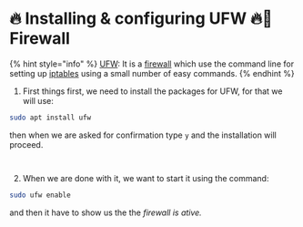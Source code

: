 # 🔥 Installing & configuring UFW 🔥🧱 Firewall

{% hint style="info" %}
[UFW](https://en.wikipedia.org/wiki/Uncomplicated\_Firewall): It is a [firewall](https://en.wikipedia.org/wiki/Firewall\_\(computing\)) which use the command line for setting up [iptables](https://en.wikipedia.org/wiki/Iptables) using a small number of easy commands.
{% endhint %}

1. First things first, we need to install the packages for UFW, for that we will use:

```sh
sudo apt install ufw
```

then when we are asked for confirmation type `y` and the installation will proceed.

<figure><img src="../../.gitbook/assets/image (156).png" alt=""><figcaption></figcaption></figure>

<figure><img src="../../.gitbook/assets/image (157).png" alt=""><figcaption></figcaption></figure>

2. When we are done with it, we want to start it using the command:

```sh
sudo ufw enable
```

and then it have to show us the the _firewall is ative._
